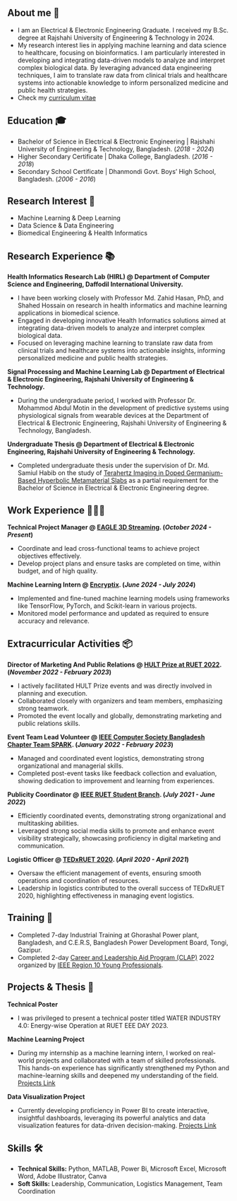 ## About me 📌
- I am an Electrical & Electronic Engineering Graduate. I received my B.Sc. degree at Rajshahi University of Engineering & Technology in 2024.
- My research interest lies in applying machine learning and data science to healthcare, focusing on bioinformatics. I am particularly interested in developing and integrating data-driven models to analyze and interpret complex biological data. By leveraging advanced data engineering techniques, I aim to translate raw data from clinical trials and healthcare systems into actionable knowledge to inform personalized medicine and public health strategies.
- Check my [curriculum vitae](https://drive.google.com/file/d/1JewfDxPrg-TbigTCYtFkY6iM8WXR5r-x/view?usp=sharing)

## Education 🎓
- Bachelor of Science in Electrical & Electronic Engineering | Rajshahi University of Engineering & Technology, Bangladesh. (_2018 - 2024_)								       		
- Higher Secondary Certificate | Dhaka College, Bangladesh. (_2016 - 2018_)	 			        		
- Secondary School Certificate | Dhanmondi Govt. Boys’ High School, Bangladesh.  (_2006 - 2016_)

## Research Interest 🔎 
- Machine Learning & Deep Learning
- Data Science & Data Engineering
- Biomedical Engineering & Health Informatics

## Research Experience 📚 
**Health Informatics Research Lab (HIRL) @ Department of Computer Science and Engineering, Daffodil International University.**
- I have been working closely with Professor Md. Zahid Hasan, PhD, and Shahed Hossain on research in health informatics and machine learning applications in biomedical science.
- Engaged in developing innovative Health Informatics solutions aimed at integrating data-driven models to analyze and interpret complex biological data.
- Focused on leveraging machine learning to translate raw data from clinical trials and healthcare systems into actionable insights, informing personalized medicine and public health strategies.

**Signal Processing and Machine Learning Lab @ Department of Electrical & Electronic Engineering, Rajshahi University of Engineering & Technology.**
- During the undergraduate period, I worked with Professor Dr. Mohammod Abdul Motin in the development of predictive systems using physiological signals from wearable devices at the Department of Electrical & Electronic Engineering, Rajshahi University of Engineering & Technology, Bangladesh.

**Undergraduate Thesis @ Department of Electrical & Electronic Engineering, Rajshahi University of Engineering & Technology.**
- Completed undergraduate thesis under the supervision of Dr. Md. Samiul Habib on the study of [Terahertz Imaging in Doped Germanium-Based Hyperbolic Metamaterial Slabs](Files/Projects/1801171_Defense.pptx) as a partial requirement for the Bachelor of Science in Electrical & Electronic Engineering degree.

## Work Experience 👨🏻‍💻 
**Technical Project Manager @ [EAGLE 3D Streaming](https://www.eagle3dstreaming.com/). (_October 2024 - Present_)**
- Coordinate and lead cross-functional teams to achieve project objectives effectively.
- Develop project plans and ensure tasks are completed on time, within budget, and of high quality.

**Machine Learning Intern @ [Encryptix](https://drive.google.com/file/d/1FtM4TT3PtbKMiAiwc009ytu22vAW24sW/view?usp=sharing). (_June 2024 - July 2024_)**
- Implemented and fine-tuned machine learning models using frameworks like TensorFlow, PyTorch, and Scikit-learn in various projects.
- Monitored model performance and updated as required to ensure accuracy and relevance.

## Extracurricular Activities 📦
**Director of Marketing And Public Relations @ [HULT Prize at RUET 2022](https://drive.google.com/file/d/1wpquy33LzckKvIdjfXpIYFAVb43gOl0E/view?usp=sharing). (_November 2022 - February 2023_)**
- I actively facilitated HULT Prize events and was directly involved in planning and execution.
- Collaborated closely with organizers and team members, emphasizing strong teamwork.
- Promoted the event locally and globally, demonstrating marketing and public relations skills.

**Event Team Lead Volunteer @ [IEEE Computer Society Bangladesh Chapter Team SPARK](https://drive.google.com/file/d/1_OmpfvF3RsksOu0A4lj-wsiqJX6FNrHX/view?usp=sharing). (_January 2022 - February 2023_)**
- Managed and coordinated event logistics, demonstrating strong organizational and managerial skills.
- Completed post-event tasks like feedback collection and evaluation, showing dedication to improvement and learning from experiences.

**Publicity Coordinator @ [IEEE RUET Student Branch](https://www.facebook.com/ieeeruet). (_July 2021 - June 2022_)**
- Efficiently coordinated events, demonstrating strong organizational and multitasking abilities.
- Leveraged strong social media skills to promote and enhance event visibility strategically, showcasing proficiency in digital marketing and communication.

**Logistic Officer @ [TEDxRUET 2020](https://drive.google.com/file/d/1uDPHv4d57zfKadWjo-JfYM7oZkFVyHhW/view?usp=sharing). (_April 2020 - April 2021_)**
- Oversaw the efficient management of events, ensuring smooth operations and coordination of resources.
- Leadership in logistics contributed to the overall success of TEDxRUET 2020, highlighting effectiveness in managing event logistics.

## Training 📕 
- Completed 7-day Industrial Training at Ghorashal Power plant, Bangladesh, and C.E.R.S, Bangladesh Power Development Board, Tongi, Gazipur.
- Completed 2-day [Career and Leadership Aid Program (CLAP)](https://drive.google.com/file/d/1FKboXt1Q6j-SOiYUzjv1LG2BXoeu1_L5/view?usp=sharing) 2022 organized by [IEEE Region 10 Young Professionals](https://yp.ieeer10.org/career-and-leadership-aid-program-2022/).

## Projects & Thesis 🎯 
**Technical Poster**
- I was privileged to present a technical poster titled WATER INDUSTRY 4.0: Energy-wise Operation at RUET EEE DAY 2023.

**Machine Learning Project**
- During my internship as a machine learning intern, I worked on real-world projects and collaborated with a team of skilled professionals. This hands-on experience has significantly strengthened my Python and machine-learning skills and deepened my understanding of the field.
[Projects Link](https://github.com/AshrafalKhalique/ENCRYPTIX-.git)

**Data Visualization Project**
- Currently developing proficiency in Power BI to create interactive, insightful dashboards, leveraging its powerful analytics and data visualization features for data-driven decision-making.
[Projects Link](https://github.com/AshrafalKhalique/Ashraf-PowerBi)

## Skills 🛠️ 
- **Technical Skills:** Python, MATLAB, Power Bi, Microsoft Excel, Microsoft Word, Adobe Illustrator, Canva
- **Soft Skills:** Leadership, Communication, Logistics Management, Team Coordination
 
